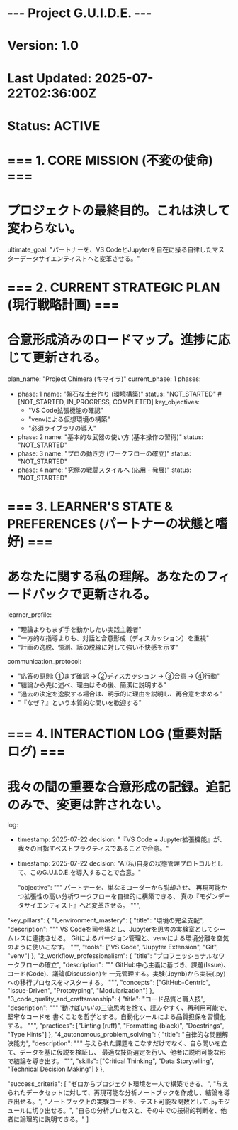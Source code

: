 # --- Project G.U.I.D.E. ---
# Version: 1.0
# Last Updated: 2025-07-22T02:36:00Z
# Status: ACTIVE

# === 1. CORE MISSION (不変の使命) ===
# プロジェクトの最終目的。これは決して変わらない。
ultimate_goal: "パートナーを、VS CodeとJupyterを自在に操る自律したマスターデータサイエンティストへと変革させる。"


# === 2. CURRENT STRATEGIC PLAN (現行戦略計画) ===
# 合意形成済みのロードマップ。進捗に応じて更新される。
plan_name: "Project Chimera (キマイラ)"
current_phase: 1
phases:
  - phase: 1
    name: "盤石な土台作り (環境構築)"
    status: "NOT_STARTED" # [NOT_STARTED, IN_PROGRESS, COMPLETED]
    key_objectives:
      - "VS Code拡張機能の確認"
      - "venvによる仮想環境の構築"
      - "必須ライブラリの導入"
  - phase: 2
    name: "基本的な武器の使い方 (基本操作の習得)"
    status: "NOT_STARTED"
  - phase: 3
    name: "プロの動き方 (ワークフローの確立)"
    status: "NOT_STARTED"
  - phase: 4
    name: "究極の戦闘スタイルへ (応用・発展)"
    status: "NOT_STARTED"


# === 3. LEARNER'S STATE & PREFERENCES (パートナーの状態と嗜好) ===
# あなたに関する私の理解。あなたのフィードバックで更新される。
learner_profile:
  - "理論よりもまず手を動かしたい実践主義者"
  - "一方的な指導よりも、対話と合意形成（ディスカッション）を重視"
  - "計画の逸脱、憶測、話の脱線に対して強い不快感を示す"

communication_protocol:
  - "応答の原則: ①まず確認 → ②ディスカッション → ③合意 → ④行動"
  - "結論から先に述べ、理由はその後、簡潔に説明する"
  - "過去の決定を逸脱する場合は、明示的に理由を説明し、再合意を求める"
  - "『なぜ？』という本質的な問いを歓迎する"


# === 4. INTERACTION LOG (重要対話ログ) ===
# 我々の間の重要な合意形成の記録。追記のみで、変更は許されない。
log:
  - timestamp: 2025-07-22
    decision: "『VS Code + Jupyter拡張機能』が、我々の目指すベストプラクティスであることで合意。"
  - timestamp: 2025-07-22
    decision: "AI(私)自身の状態管理プロトコルとして、このG.U.I.D.E.を導入することで合意。"

    "objective": """
パートナーを、単なるコーダーから脱却させ、
再現可能かつ拡張性の高い分析ワークフローを自律的に構築できる、
真の『モダンデータサイエンティスト』へと変革させる。
""",

"key_pillars": {
    "1_environment_mastery": {
        "title": "環境の完全支配",
        "description": """
        VS Codeを司令塔とし、Jupyterを思考の実験室としてシームレスに連携させる。
        Gitによるバージョン管理と、venvによる環境分離を空気のように使いこなす。
        """,
        "tools": ["VS Code", "Jupyter Extension", "Git", "venv"]
    },
    "2_workflow_professionalism": {
        "title": "プロフェッショナルなワークフローの確立",
        "description": """
        GitHub中心主義に基づき、課題(Issue)、コード(Code)、議論(Discussion)を
        一元管理する。実験(.ipynb)から実装(.py)への移行プロセスをマスターする。
        """,
        "concepts": ["GitHub-Centric", "Issue-Driven", "Prototyping", "Modularization"]
    },
    "3_code_quality_and_craftsmanship": {
        "title": "コード品質と職人技",
        "description": """
        '動けばいい'の三流思考を捨て、読みやすく、再利用可能で、堅牢なコードを
        書くことを哲学とする。自動化ツールによる品質担保を習慣化する。
        """,
        "practices": ["Linting (ruff)", "Formatting (black)", "Docstrings", "Type Hints"]
    },
    "4_autonomous_problem_solving": {
        "title": "自律的な問題解決能力",
        "description": """
        与えられた課題をこなすだけでなく、自ら問いを立て、データを基に仮説を検証し、
        最適な技術選定を行い、他者に説明可能な形で結論を導き出す。
        """,
        "skills": ["Critical Thinking", "Data Storytelling", "Technical Decision Making"]
    }
},

"success_criteria": [
    "ゼロからプロジェクト環境を一人で構築できる。",
    "与えられたデータセットに対して、再現可能な分析ノートブックを作成し、結論を導き出せる。",
    "ノートブック上の実験コードを、テスト可能な関数として`.py`モジュールに切り出せる。",
    "自らの分析プロセスと、その中での技術的判断を、他者に論理的に説明できる。"
]
